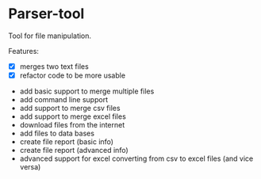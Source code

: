 # Parser-tool

Tool for file manipulation.

Features:
- [x] merges two text files
- [x] refactor code to be more usable
- add basic support to merge multiple files
- add command line support
- add support to merge csv files
- add support to merge excel files
- download files from the internet
- add files to data bases
- create file report (basic info)
- create file report (advanced info)
- advanced support for excel
converting from csv to excel files (and vice versa)
